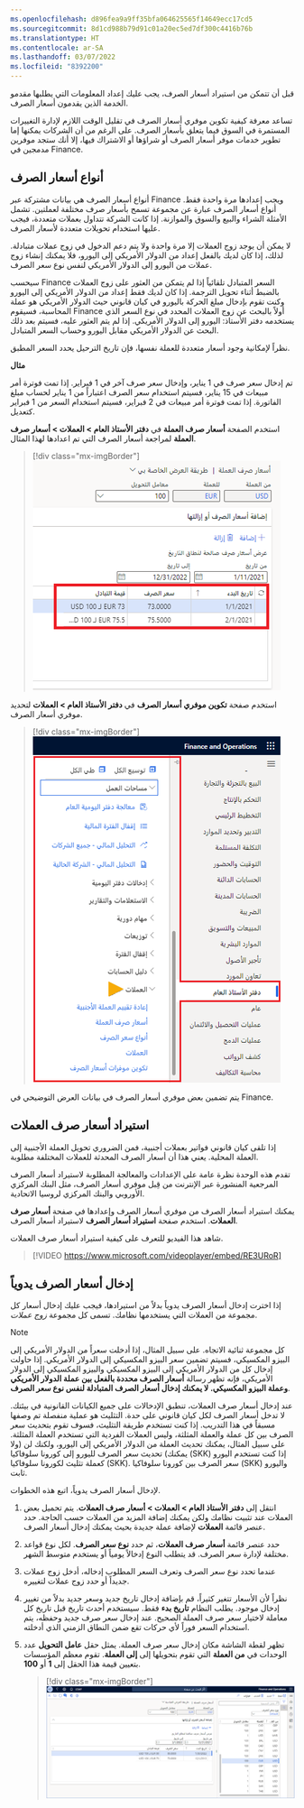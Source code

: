 ```yaml
---
ms.openlocfilehash: d896fea9a9ff35bfa064625565f14649ecc17cd5
ms.sourcegitcommit: 8d1cd988b79d91c01a20ec5ed7df300c4416b76b
ms.translationtype: HT
ms.contentlocale: ar-SA
ms.lasthandoff: 03/07/2022
ms.locfileid: "8392200"
---
```

قبل أن تتمكن من استيراد أسعار الصرف، يجب عليك إعداد المعلومات التي يطلبها مقدمو الخدمة الذين يقدمون أسعار الصرف.

تساعد معرفة كيفية تكوين موفري أسعار الصرف في تقليل الوقت اللازم لإدارة التغييرات المستمرة في السوق فيما يتعلق بأسعار الصرف. على الرغم من أن الشركات يمكنها إما تطوير خدمات موفر أسعار الصرف أو شراؤها أو الاشتراك فيها، إلا أنك ستجد موفرين مدمجين في Finance.

## <a name="exchange-rate-types"></a>أنواع أسعار الصرف 

أنواع أسعار الصرف هي بيانات مشتركة عبر Finance ويجب إعدادها مرة واحدة فقط. أنواع أسعار الصرف عبارة عن مجموعة تسمح بأسعار صرف مختلفة لعملتين. تشمل الأمثلة الشراء والبيع والسوق والموازنة. إذا كانت الشركة تتداول بعملات متعددة، فيجب عليها استخدام تحويلات متعددة لأسعار الصرف. 

لا يمكن أن يوجد زوج العملات إلا مرة واحدة ولا يتم دعم الدخول في زوج عملات متبادلة. لذلك، إذا كان لديك بالفعل إعداد من الدولار الأمريكي إلى اليورو، فلا يمكنك إنشاء زوج عملات من اليورو إلى الدولار الأمريكي لنفس نوع سعر الصرف. 

سيحسب Finance السعر المتبادل تلقائياً إذا لم يتمكن من العثور على زوج العملات بالضبط أثناء تحويل الترجمة. إذا كان لديك فقط إعداد من الدولار الأمريكي إلى اليورو وكنت تقوم بإدخال مبلغ الحركة باليورو في كيان قانوني حيث الدولار الأمريكي هو عملة المحاسبة، فسيقوم Finance أولاً بالبحث عن زوج العملات المحدد في نوع السعر الذي يستخدمه دفتر الأستاذ: اليورو إلى الدولار الأمريكي. إذا لم يتم العثور عليه، فسيتم بعد ذلك البحث عن الدولار الأمريكي مقابل اليورو وحساب السعر المتبادل.

نظراً لإمكانية وجود أسعار متعددة للعملة نفسها، فإن تاريخ الترحيل يحدد السعر المطبق.

**مثال**

تم إدخال سعر صرف في 1 يناير، وإدخال سعر صرف آخر في 1 فبراير. إذا تمت فوترة أمر مبيعات في 15 يناير، فسيتم استخدام سعر الصرف اعتباراً من 1 يناير لحساب مبلغ الفاتورة. إذا تمت فوترة أمر مبيعات في 2 فبراير، فسيتم استخدام السعر من 1 فبراير كتعديل.

استخدم الصفحة **أسعار صرف العملة** في **دفتر الأستاذ العام > العملات > أسعار صرف العملة** لمراجعة أسعار الصرف التي تم اعدادها لهذا المثال.

> [!div class="mx-imgBorder"]
> ![لقطة شاشة لصفحة "أسعار صرف العملة" لهذا المثال.](../media/exchange-rates-ss.png)


استخدم صفحة **تكوين موفري أسعار الصرف** في **دفتر الأستاذ العام > العملات** لتحديد موفري أسعار الصرف. 
 
> [!div class="mx-imgBorder"]
> ![لقطة شاشة توضح كيفية الانتقال إلى صفحة تكوين موفري أسعار الصرف.](../media/currencies-menu.png)


يتم تضمين بعض موفري أسعار الصرف في بيانات العرض التوضيحي في Finance. 

## <a name="import-currency-exchange-rates"></a>استيراد أسعار صرف العملات

إذا تلقى كيان قانوني فواتير بعملات أجنبية، فمن الضروري تحويل العملة الأجنبية إلى العملة المحلية. يعني هذا أن أسعار الصرف المحدثة للعملات المختلفة مطلوبة. 

تقدم هذه الوحدة نظرة عامة على الإعدادات والمعالجة المطلوبة لاستيراد أسعار الصرف المرجعية المنشورة عبر الإنترنت من قِبل موفري أسعار الصرف، مثل البنك المركزي الأوروبي والبنك المركزي لروسيا الاتحادية.

يمكنك استيراد أسعار الصرف من موفري أسعار الصرف وإعدادها في صفحة **أسعار صرف العملات**. استخدم صفحة **استيراد أسعار الصرف** لاستيراد أسعار الصرف. 

شاهد هذا الفيديو للتعرف على كيفية استيراد أسعار صرف العملات.


 > [!VIDEO https://www.microsoft.com/videoplayer/embed/RE3URoR] 

## <a name="manually-enter-exchange-rates"></a>إدخال أسعار الصرف يدوياً
إذا اخترت إدخال أسعار الصرف يدوياً بدلاً من استيرادها، فيجب عليك إدخال أسعار كل مجموعة من العملات التي يستخدمها نظامك. تسمى كل مجموعة *زوج عملات*.  

> [!NOTE] 
> كل مجموعة ثنائية الاتجاه. على سبيل المثال، إذا أدخلت سعراً من الدولار الأمريكي إلى البيزو المكسيكي، فسيتم تضمين سعر البيزو المكسيكي إلى الدولار الأمريكي. إذا حاولت إدخال كل من الدولار الأمريكي إلى البيزو المكسيكي والبيزو المكسيكي إلى الدولار الأمريكي، فإنه تظهر رسالة **أسعار الصرف محددة بالفعل بين عملة الدولار الأمريكي وعملة البيزو المكسيكي. لا يمكنك إدخال أسعار الصرف المتبادلة لنفس نوع سعر الصرف**. 

عند إدخال أسعار صرف العملات، تنطبق الإدخالات على جميع الكيانات القانونية في بيئتك. لا تدخل أسعار الصرف لكل كيان قانوني على حدة.
التثليث هو عملية منفصلة تم وصفها مسبقاً في هذا التدريب. إذا كنت تستخدم طريقة التثليث، فسوف تقوم بتحديث سعر الصرف بين كل عملة والعملة المثلثة، وليس العملات الفردية التي تستخدم العملة المثلثة.  على سبيل المثال، يمكنك تحديث العملة من الدولار الأمريكي إلى اليورو، ولكنك لن (ولا يمكنك) تحديث سعر الصرف لليورو إلى كورونا سلوفاكيا (SKK) إذا كنت تستخدم اليورو كعملة تثليث لكورونا سلوفاكيا (SKK). سعر الصرف بين كورونا سلوفاكيا (SKK) واليورو ثابت.

لإدخال أسعار الصرف يدوياً، اتبع هذه الخطوات.

1. انتقل إلى **دفتر الأستاذ العام > العملات > أسعار صرف العملات**. يتم تحميل بعض العملات عند تثبيت نظامك ولكن يمكنك إضافة المزيد من العملات حسب الحاجة. حدد عنصر قائمة **العملات** لإضافة عملة جديدة بحيث يمكنك إدخال أسعار الصرف.
1. حدد عنصر قائمة **أسعار صرف العملات**، ثم حدد **نوع سعر الصرف**.  لكل نوع قواعد مختلفة لإدارة سعر الصرف. قد يتطلب النوع إدخالاً يومياً أو يستخدم متوسط الشهر.
1. عندما تحدد نوع سعر الصرف وتعرف السعر المطلوب إدخاله، أدخل زوج عملات جديداً أو حدد زوج عملات لتغييره. 
2. نظراً لأن الأسعار تتغير كثيراً، قم بإضافة إدخال تاريخ جديد وسعر جديد بدلاً من تغيير إدخال موجود. يطلب النظام **تاريخ بدء** فقط.  سيستخدم أحدث تاريخ قبل تاريخ كل معاملة لاختيار سعر صرف العملة الصحيح. عند إدخال سعر صرف جديد وحفظه، يتم استخدام السعر فوراً لأي حركات تقع ضمن النطاق الزمني الذي أدخلته.  
1. تظهر لقطة الشاشة مكان إدخال سعر صرف العملة. يمثل حقل **عامل التحويل** عدد الوحدات في **من العملة** التي تقوم بتحويلها إلى **إلى العملة**. تقوم معظم المؤسسات بتعيين قيمة هذا الحقل إلى **1** أو **100**. 

    > [!div class="mx-imgBorder"]
    > [![لقطة شاشة توضح كيفية إدخال أسعار الصرف يدوياً.](../media/manual-exchange-rates-ss.png)](../media/manual-exchange-rates-ss.png#lightbox)
  



